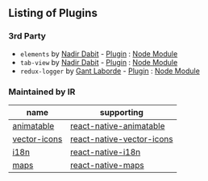 ## Listing of Plugins

### 3rd Party
* `elements` by [Nadir Dabit](https://github.com/dabit3) - [Plugin](https://github.com/dabit3/ignite-elements) : [Node Module](https://github.com/react-native-community/react-native-elements)
* `tab-view` by [Nadir Dabit](https://github.com/dabit3) - [Plugin](https://github.com/dabit3/ignite-tab-view) : [Node Module](https://github.com/react-native-community/react-native-tab-view)
* `redux-logger` by [Gant Laborde](https://github.com/gantman) - [Plugin](https://github.com/GantMan/ignite-redux-logger) : [Node Module](https://github.com/evgenyrodionov/redux-logger)

### Maintained by IR

name | supporting
-----|-----------
[animatable](https://github.com/infinitered/ignite-animatable) | [react-native-animatable](https://github.com/oblador/react-native-animatable)
[vector-icons](https://github.com/infinitered/ignite-vector-icons) | [react-native-vector-icons](https://github.com/oblador/react-native-vector-icons)
[i18n](https://github.com/infinitered/ignite-i18n) | [react-native-i18n](https://github.com/AlexanderZaytsev/react-native-i18n)
[maps](https://github.com/infinitered/ignite-maps) | [react-native-maps](https://github.com/airbnb/react-native-maps)
